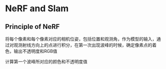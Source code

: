 # NeRF and Slam

## Principle of NeRF

将每个像素和每个像素对应的相机位姿，包括位置和观测角，作为模型的输入，通过对观测射线方向上的点进行积分，在第一次出现波峰的时候，确定像素点的着色，输出不透明度和RGB值

计算第一个波峰所对应的颜色和不透明度值